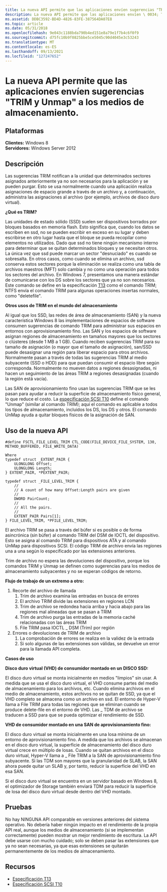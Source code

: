 ```yaml
---
title: La nueva API permite que las aplicaciones envíen sugerencias "TRIM y Unmap" a los medios de almacenamiento.
description: La nueva API permite que las aplicaciones envíen \ 0034; TRIM y Unmap \ 0034; sugerencias a medios de almacenamiento
ms.assetid: DDBC3592-BD4D-4826-83FE-387564DA07E8
ms.topic: article
ms.date: 05/31/2018
ms.openlocfilehash: 9e043c1188bda790b4ed151e8a79e1f7b4c6f0f9
ms.sourcegitcommit: d75fc10b9f0825bbe5ce5045c90d4045e3c53243
ms.translationtype: MT
ms.contentlocale: es-ES
ms.lasthandoff: 09/13/2021
ms.locfileid: "127247652"
---
```

# <a name="new-api-allows-apps-to-send-trim-and-unmap-hints-to-storage-media"></a>La nueva API permite que las aplicaciones envíen sugerencias "TRIM y Unmap" a los medios de almacenamiento.

## <a name="platforms"></a>Plataformas

**Clientes:** Windows 8  
**Servidores:** Windows Server 2012  


## <a name="description"></a>Descripción

Las sugerencias TRIM notifican a la unidad que determinados sectores asignados anteriormente ya no son necesarios para la aplicación y se pueden purgar. Esto se usa normalmente cuando una aplicación realiza asignaciones de espacio grande a través de un archivo y, a continuación, administra las asignaciones al archivo (por ejemplo, archivos de disco duro virtual).

**¿Qué es TRIM?**

Las unidades de estado sólido (SSD) suelen ser dispositivos borrados por bloques basados en memoria flash. Esto significa que, cuando los datos se escriben en ssd, no se pueden escribir en exceso en su lugar y deben escribirse en otro lugar hasta que el bloque se pueda recopilar como elementos no utilizados. Dado que ssd no tiene ningún mecanismo interno para determinar que se quitan determinados bloques y se necesitan otros. La única vez que ssd puede marcar un sector "desnuciado" es cuando se sobresalta. En otros casos, como cuando se elimina un archivo, ssd conserva estos sectores porque la eliminación se realiza como una tabla de archivos maestros (MFT) solo cambia y no como una operación para todos los sectores del archivo. En Windows 7, presentamos una manera estándar de comunicarse con los DS sobre los sectores que ya no son necesarios. Este comando se define en la especificación [T13](https://www.t13.org/Standards/Default.aspx?DocumentType=3) como el comando TRIM; NTFS envía el comando TRIM para algunas operaciones insertas normales, como "deletefile".

**Otros usos de TRIM en el mundo del almacenamiento**

Al igual que los SSD, las redes de área de almacenamiento (SAN) y la nueva característica Windows 8 las implementaciones de espacios de software consumen sugerencias de comando TRIM para administrar sus espacios en entornos con aprovisionamiento fino. Las SAN y los espacios de software asignan regiones de almacenamiento en tamaños mayores que los sectores o clústeres (desde 1 MB a 1 GB). Cuando reciben sugerencias TRIM para su tamaño de asignación (o mayor que el tamaño de asignación), san/SSD puede desasignar una región para liberar espacio para otros archivos. Normalmente pasan a través de todas las sugerencias TRIM al medio subyacente (SSD o HDD) para que puedan consumir el espacio libre según corresponda. Normalmente no mueven datos a regiones desasignadas, ni hacen un seguimiento de las áreas TRIM a regiones desasignadas (cuando la región está vacía).

Las SAN de aprovisionamiento fino usan las sugerencias TRIM que se les pasan para ayudar a reducir la superficie de almacenamiento físico general, lo que reduce el costo. La [especificación SCSI T10](https://www.t10.org) define el comando "Unmap" (similar al comando TRIM); aquí el comando es aplicable a todos los tipos de almacenamiento, incluidos los DS, los DS y otros. El comando UnMap ayuda a quitar bloques físicos de la asignación de SAN.

## <a name="how-to-use-the-new-api"></a>Uso de la nueva API


```
#define FSCTL_FILE_LEVEL_TRIM CTL_CODE(FILE_DEVICE_FILE_SYSTEM, 130, METHOD_BUFFERED, FILE_WRITE_DATA)

Where 
typedef struct _EXTENT_PAIR {
    ULONGLONG Offset;
    ULONGLONG Length;
} EXTENT_PAIR, *PEXTENT_PAIR;

typedef struct _FILE_LEVEL_TRIM {
    //
    // A count of how many Offset:Length pairs are given
    //
    DWORD PairCount;
    //
    // All the pairs.
    //
    EXTENT_PAIR Pairs[1];
} FILE_LEVEL_TRIM, *PFILE_LEVEL_TRIM;
```



El archivo TRIM se pasa a través del búfer si es posible o de forma asincrónica (sin búfer) al comando TRIM del DSM de IOCTL del dispositivo. Esto se asigna al comando TRIM para dispositivos ATA y al comando UnMap para dispositivos SCSI. El código TRIM de archivo envía las regiones una a una según lo especificado por las extensiones anteriores.

Trim de archivo no espera las devoluciones del dispositivo, porque los comandos TRIM y Unmap se definen como sugerencias para los medios de almacenamiento subyacentes y no se esperan códigos de retorno.

**Flujo de trabajo de un extremo a otro:**

1.  Recorte del archivo de llamada
    1.  Trim de archivo examina las entradas en busca de errores
    2.  El archivo TRIM divide las extensiones en regiones LCN
    3.  Trim de archivo se redondea hacia arriba y hacia abajo para las regiones mal alineadas que se pasan a TRIM
    4.  Trim de archivo purga las entradas de la memoria caché relacionadas con las áreas TRIM
    5.  File TRIM pasa IOCTL \_ DSM (Trim) por región
2.  Errores o devoluciones de TRIM de archivo
    1.  La comprobación de errores se realiza en la validez de la entrada
    2.  Si solo algunas de las extensiones son válidas, se devuelve un error para la llamada API completa.

**Casos de uso**

**Disco duro virtual (VHD) de consumidor montado en un DISCO SSD:**

El disco duro virtual se monta inicialmente en medios "limpios" sin usar. A medida que se usa el disco duro virtual, el VHD consume partes del medio de almacenamiento para los archivos, etc. Cuando elimina archivos en el medio de almacenamiento, estos archivos no se quitan de SSD, ya que el VHD completo se almacena como un archivo en ssd. El entorno de Hyper-V llama a File TRIM para todas las regiones que se eliminan cuando se produce delete-file en el entorno de VHD. Las \_ TDM de archivo se traducen a SSD para que se pueda optimizar el rendimiento de SSD.

**VHD de consumidor montado en una SAN de aprovisionamiento fino:**

El disco duro virtual se monta inicialmente en una losa mínima de un entorno de aprovisionamiento fino. A medida que los archivos se almacenan en el disco duro virtual, la superficie de almacenamiento del disco duro virtual crece en múltiplo de losas. Cuando se quitan archivos en el disco duro virtual, Hyper-V llama a \_ File TRIM a la SAN de aprovisionamiento fino subyacente. Si las TDM son mayores que la granularidad de SLAB, la SAN ahora puede quitar un SLAB y, por tanto, reducir la superficie del VHD en esa SAN.

Si el disco duro virtual se encuentra en un servidor basado en Windows 8, el optimizador de Storage también enviará TDM para reducir la superficie de losa del disco duro virtual desde dentro del VHD montado.

## <a name="tests"></a>Pruebas

No hay NINGUNA API comparable en versiones anteriores del sistema operativo. No debería haber ningún impacto en el rendimiento de la propia API real, aunque los medios de almacenamiento (si se implementan correctamente) pueden mostrar un mejor rendimiento de escritura. La API debe usarse con mucho cuidado; solo se deben pasar las extensiones que ya no sean necesarias, ya que esas extensiones se quitarán permanentemente de los medios de almacenamiento.

## <a name="resources"></a>Recursos

-   [Especificación T13](http://www.t13.org/Standards/Default.aspx?DocumentType=3)
-   [Especificación SCSI T10](https://www.t10.org/)

 

 




